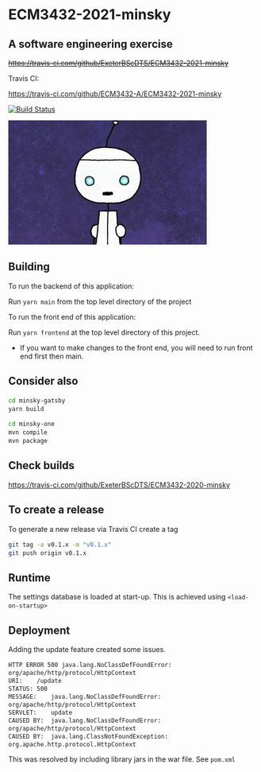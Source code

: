 # ECM3432-2021-minsky

## A software engineering exercise

~~<https://travis-ci.com/github/ExeterBScDTS/ECM3432-2021-minsky>~~

Travis CI:

<https://travis-ci.com/github/ECM3432-A/ECM3432-2021-minsky>

[![Build Status](https://travis-ci.com/ECM3432-A/ECM3432-2021-minsky.svg?branch=main)](https://travis-ci.com/ECM3432-A/ECM3432-2021-minsky)

![robot picture](minsky.jpg "I can help")

## Building

To run the backend of this application:

Run ```yarn main``` from the top level directory of the project

To run the front end of this application:

Run ```yarn frontend``` at the top level directory of this project.

* If you want to make changes to the front end, you will need to run front end first
then main.

## Consider also

```sh
cd minsky-gatsby
yarn build
```

```sh
cd minsky-one
mvn compile
mvn package
```

## Check builds

<https://travis-ci.com/github/ExeterBScDTS/ECM3432-2020-minsky>

## To create a release

To generate a new release via Travis CI create a tag

```sh
git tag -a v0.1.x -m "v0.1.x"
git push origin v0.1.x
```

## Runtime

The settings database is loaded at start-up.  This is achieved using ```<load-on-startup>```

## Deployment

Adding the update feature created some issues.

```text
HTTP ERROR 500 java.lang.NoClassDefFoundError: org/apache/http/protocol/HttpContext
URI:	/update
STATUS:	500
MESSAGE:	java.lang.NoClassDefFoundError: org/apache/http/protocol/HttpContext
SERVLET:	update
CAUSED BY:	java.lang.NoClassDefFoundError: org/apache/http/protocol/HttpContext
CAUSED BY:	java.lang.ClassNotFoundException: org.apache.http.protocol.HttpContext
```

This was resolved by including library jars in the war file.  See ```pom.xml```


